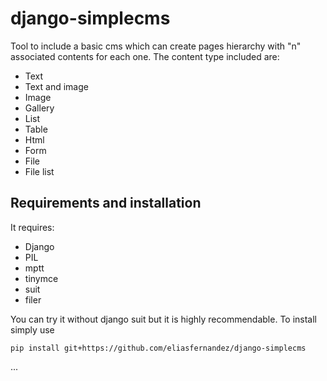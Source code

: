 django-simplecms
================

Tool to include a basic cms which can create pages hierarchy with "n" associated contents 
for each one. The content type included are:

* Text
* Text and image
* Image
* Gallery
* List 
* Table 
* Html
* Form
* File
* File list 
  

Requirements and installation
-----------------------------

It requires:

* Django
* PIL
* mptt
* tinymce
* suit
* filer


You can try it without django suit but it is highly recommendable. To install simply use

	pip install git+https://github.com/eliasfernandez/django-simplecms

...